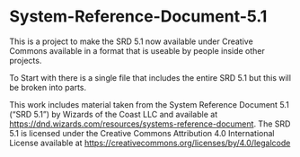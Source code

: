 # System-Reference-Document-5.1

This is a project to make the SRD 5.1 now available under Creative Commons available in a format that is useable by people inside other projects.

To Start with there is a single file that includes the entire SRD 5.1 but this will be broken into parts.



This work includes material taken from the System Reference Document 5.1 (“SRD 5.1”) by Wizards of 
the Coast LLC and available at https://dnd.wizards.com/resources/systems-reference-document. The 
SRD 5.1 is licensed under the Creative Commons Attribution 4.0 International License available at 
https://creativecommons.org/licenses/by/4.0/legalcode
